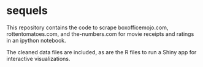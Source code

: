 # sequels
This repository contains the code to scrape boxofficemojo.com, rottentomatoes.com, and the-numbers.com for movie receipts and ratings in an ipython notebook.

The cleaned data files are included, as are the R files to run a Shiny app for interactive visualizations.

